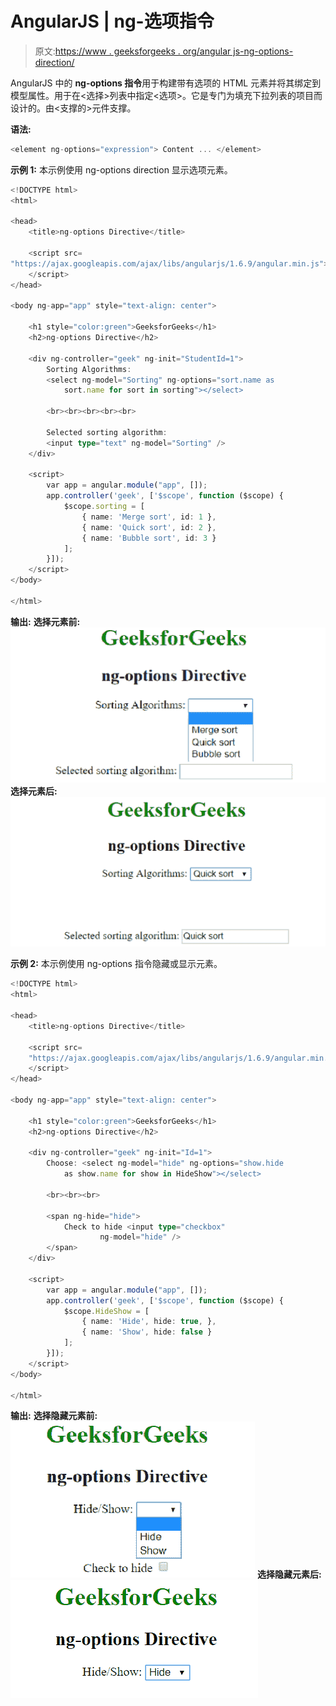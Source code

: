# AngularJS | ng-选项指令

> 原文:[https://www . geeksforgeeks . org/angular js-ng-options-direction/](https://www.geeksforgeeks.org/angularjs-ng-options-directive/)

AngularJS 中的 **ng-options 指令**用于构建带有选项的 HTML 元素并将其绑定到模型属性。用于在<选择>列表中指定<选项>。它是专门为填充下拉列表的项目而设计的。由<支撑的>元件支撑。

**语法:**

```ts
<element ng-options="expression"> Content ... </element> 

```

**示例 1:** 本示例使用 ng-options direction 显示选项元素。

```ts
<!DOCTYPE html>
<html>

<head>
    <title>ng-options Directive</title>

    <script src=
"https://ajax.googleapis.com/ajax/libs/angularjs/1.6.9/angular.min.js">
    </script>
</head>

<body ng-app="app" style="text-align: center">

    <h1 style="color:green">GeeksforGeeks</h1>
    <h2>ng-options Directive</h2>                             

    <div ng-controller="geek" ng-init="StudentId=1">
        Sorting Algorithms: 
        <select ng-model="Sorting" ng-options="sort.name as 
            sort.name for sort in sorting"></select>

        <br><br><br><br><br>

        Selected sorting algorithm: 
        <input type="text" ng-model="Sorting" />
    </div>

    <script>
        var app = angular.module("app", []);
        app.controller('geek', ['$scope', function ($scope) {
            $scope.sorting = [
                { name: 'Merge sort', id: 1 }, 
                { name: 'Quick sort', id: 2 }, 
                { name: 'Bubble sort', id: 3 }
            ];
        }]);
    </script>
</body>

</html>                    
```

**输出:**
**选择元素前:**
![ngoptions](img/d5733be2fed95f2f8ea0e33f057db130.png)
**选择元素后:**
![ngoptions](img/98e4a4cd6dc8ad6681870ae1465e6f68.png)

**示例 2:** 本示例使用 ng-options 指令隐藏或显示元素。

```ts
<!DOCTYPE html>
<html>

<head>
    <title>ng-options Directive</title>

    <script src=
    "https://ajax.googleapis.com/ajax/libs/angularjs/1.6.9/angular.min.js">
    </script>
</head>

<body ng-app="app" style="text-align: center">

    <h1 style="color:green">GeeksforGeeks</h1>
    <h2>ng-options Directive</h2>                               

    <div ng-controller="geek" ng-init="Id=1">
        Choose: <select ng-model="hide" ng-options="show.hide
            as show.name for show in HideShow"></select>

        <br><br><br>

        <span ng-hide="hide"> 
            Check to hide <input type="checkbox"
                    ng-model="hide" />
        </span>
    </div>

    <script>
        var app = angular.module("app", []);
        app.controller('geek', ['$scope', function ($scope) {
            $scope.HideShow = [
                { name: 'Hide', hide: true, }, 
                { name: 'Show', hide: false }
            ];
        }]);
    </script>
</body>

</html>
```

**输出:**
**选择隐藏元素前:**
![ngoptions](img/7bfd05f4154c22c86cb20b155b28b106.png)
**选择隐藏元素后:**
![ngoptions](img/d0f9edd46de713f7067e3e271ee123ad.png)